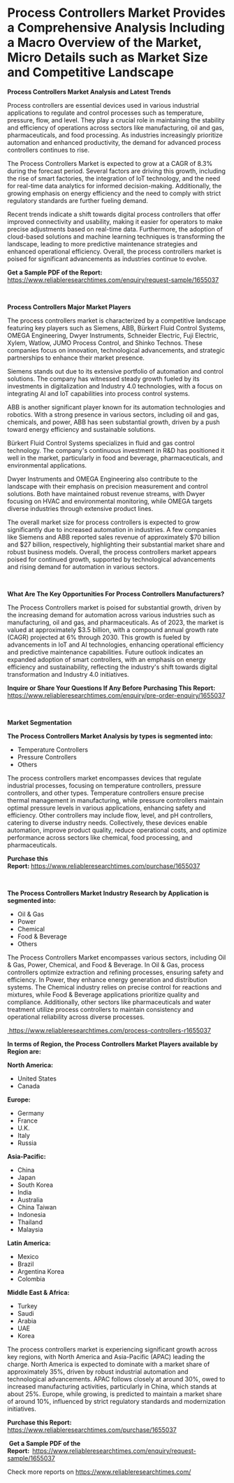 <p><h1>Process Controllers Market Provides a Comprehensive Analysis Including a Macro Overview of the Market, Micro Details such as Market Size and Competitive Landscape</h1></p><p><strong>Process Controllers Market Analysis and Latest Trends</strong></p>
<p><p>Process controllers are essential devices used in various industrial applications to regulate and control processes such as temperature, pressure, flow, and level. They play a crucial role in maintaining the stability and efficiency of operations across sectors like manufacturing, oil and gas, pharmaceuticals, and food processing. As industries increasingly prioritize automation and enhanced productivity, the demand for advanced process controllers continues to rise.</p><p>The Process Controllers Market is expected to grow at a CAGR of 8.3% during the forecast period. Several factors are driving this growth, including the rise of smart factories, the integration of IoT technology, and the need for real-time data analytics for informed decision-making. Additionally, the growing emphasis on energy efficiency and the need to comply with strict regulatory standards are further fueling demand. </p><p>Recent trends indicate a shift towards digital process controllers that offer improved connectivity and usability, making it easier for operators to make precise adjustments based on real-time data. Furthermore, the adoption of cloud-based solutions and machine learning techniques is transforming the landscape, leading to more predictive maintenance strategies and enhanced operational efficiency. Overall, the process controllers market is poised for significant advancements as industries continue to evolve.</p></p>
<p><strong>Get a Sample PDF of the Report:&nbsp;</strong> <a href="https://www.reliableresearchtimes.com/enquiry/request-sample/1655037?utm_campaign=2792&utm_medium=2&utm_source=Github&utm_content=ia&utm_term=07032025&utm_id=process-controllers">https://www.reliableresearchtimes.com/enquiry/request-sample/1655037</a></p>
<p>&nbsp;</p>
<p><strong>Process Controllers Major Market Players</strong></p>
<p><p>The process controllers market is characterized by a competitive landscape featuring key players such as Siemens, ABB, Bürkert Fluid Control Systems, OMEGA Engineering, Dwyer Instruments, Schneider Electric, Fuji Electric, Xylem, Watlow, JUMO Process Control, and Shinko Technos. These companies focus on innovation, technological advancements, and strategic partnerships to enhance their market presence.</p><p>Siemens stands out due to its extensive portfolio of automation and control solutions. The company has witnessed steady growth fueled by its investments in digitalization and Industry 4.0 technologies, with a focus on integrating AI and IoT capabilities into process control systems.</p><p>ABB is another significant player known for its automation technologies and robotics. With a strong presence in various sectors, including oil and gas, chemicals, and power, ABB has seen substantial growth, driven by a push toward energy efficiency and sustainable solutions.</p><p>Bürkert Fluid Control Systems specializes in fluid and gas control technology. The company's continuous investment in R&D has positioned it well in the market, particularly in food and beverage, pharmaceuticals, and environmental applications.</p><p>Dwyer Instruments and OMEGA Engineering also contribute to the landscape with their emphasis on precision measurement and control solutions. Both have maintained robust revenue streams, with Dwyer focusing on HVAC and environmental monitoring, while OMEGA targets diverse industries through extensive product lines.</p><p>The overall market size for process controllers is expected to grow significantly due to increased automation in industries. A few companies like Siemens and ABB reported sales revenue of approximately $70 billion and $27 billion, respectively, highlighting their substantial market share and robust business models. Overall, the process controllers market appears poised for continued growth, supported by technological advancements and rising demand for automation in various sectors.</p></p>
<p>&nbsp;</p>
<p><strong>What Are The Key Opportunities For Process Controllers Manufacturers?</strong></p>
<p><p>The Process Controllers market is poised for substantial growth, driven by the increasing demand for automation across various industries such as manufacturing, oil and gas, and pharmaceuticals. As of 2023, the market is valued at approximately $3.5 billion, with a compound annual growth rate (CAGR) projected at 6% through 2030. This growth is fueled by advancements in IoT and AI technologies, enhancing operational efficiency and predictive maintenance capabilities. Future outlook indicates an expanded adoption of smart controllers, with an emphasis on energy efficiency and sustainability, reflecting the industry's shift towards digital transformation and Industry 4.0 initiatives.</p></p>
<p><strong>Inquire or Share Your Questions If Any Before Purchasing This Report:</strong> <a href="https://www.reliableresearchtimes.com/enquiry/pre-order-enquiry/1655037?utm_campaign=2792&utm_medium=2&utm_source=Github&utm_content=ia&utm_term=07032025&utm_id=process-controllers">https://www.reliableresearchtimes.com/enquiry/pre-order-enquiry/1655037</a></p>
<p>&nbsp;</p>
<p><strong>Market Segmentation</strong></p>
<p><strong>The Process Controllers Market Analysis by types is segmented into:</strong></p>
<p><ul><li>Temperature Controllers</li><li>Pressure Controllers</li><li>Others</li></ul></p>
<p><p>The process controllers market encompasses devices that regulate industrial processes, focusing on temperature controllers, pressure controllers, and other types. Temperature controllers ensure precise thermal management in manufacturing, while pressure controllers maintain optimal pressure levels in various applications, enhancing safety and efficiency. Other controllers may include flow, level, and pH controllers, catering to diverse industry needs. Collectively, these devices enable automation, improve product quality, reduce operational costs, and optimize performance across sectors like chemical, food processing, and pharmaceuticals.</p></p>
<p><strong>Purchase this Report:&nbsp;</strong><a href="https://www.reliableresearchtimes.com/purchase/1655037?utm_campaign=2792&utm_medium=2&utm_source=Github&utm_content=ia&utm_term=07032025&utm_id=process-controllers">https://www.reliableresearchtimes.com/purchase/1655037</a></p>
<p>&nbsp;</p>
<p><strong>The Process Controllers Market Industry Research by Application is segmented into:</strong></p>
<p><ul><li>Oil & Gas</li><li>Power</li><li>Chemical</li><li>Food & Beverage</li><li>Others</li></ul></p>
<p><p>The Process Controllers Market encompasses various sectors, including Oil & Gas, Power, Chemical, and Food & Beverage. In Oil & Gas, process controllers optimize extraction and refining processes, ensuring safety and efficiency. In Power, they enhance energy generation and distribution systems. The Chemical industry relies on precise control for reactions and mixtures, while Food & Beverage applications prioritize quality and compliance. Additionally, other sectors like pharmaceuticals and water treatment utilize process controllers to maintain consistency and operational reliability across diverse processes.</p></p>
<p><a href="https://www.reliableresearchtimes.com/process-controllers-r1655037?utm_campaign=2792&utm_medium=2&utm_source=Github&utm_content=ia&utm_term=07032025&utm_id=process-controllers">&nbsp;https://www.reliableresearchtimes.com/process-controllers-r1655037</a></p>
<p><strong>In terms of Region, the Process Controllers Market Players available by Region are:</strong></p>
<p>
    <p> <strong> North America: </strong>
        <ul>
            <li>United States</li>
            <li>Canada</li>
        </ul>
        </p> 
    <p> <strong> Europe: </strong>
        <ul>
            <li>Germany</li>
            <li>France</li>
            <li>U.K.</li>
            <li>Italy</li>
            <li>Russia</li>
        </ul>
        </p> 
    <p> <strong> Asia-Pacific: </strong>
        <ul>
            <li>China</li>
            <li>Japan</li>
            <li>South Korea</li>
            <li>India</li>
            <li>Australia</li>
            <li>China Taiwan</li>
            <li>Indonesia</li>
            <li>Thailand</li>
            <li>Malaysia</li>
        </ul>
        </p> 
    <p> <strong> Latin America: </strong>
        <ul>
            <li>Mexico</li>
            <li>Brazil</li>
            <li>Argentina Korea</li>
            <li>Colombia</li>
        </ul>
        </p> 
    <p> <strong> Middle East & Africa: </strong>
        <ul>
            <li>Turkey</li>
            <li>Saudi</li>
            <li>Arabia</li>
            <li>UAE</li>
            <li>Korea</li>
        </ul>
    </p>
    </p>
<p><p>The process controllers market is experiencing significant growth across key regions, with North America and Asia-Pacific (APAC) leading the charge. North America is expected to dominate with a market share of approximately 35%, driven by robust industrial automation and technological advancements. APAC follows closely at around 30%, owed to increased manufacturing activities, particularly in China, which stands at about 25%. Europe, while growing, is predicted to maintain a market share of around 10%, influenced by strict regulatory standards and modernization initiatives.</p></p>
<p><strong>Purchase this Report: </strong><a href="https://www.reliableresearchtimes.com/purchase/1655037?utm_campaign=2792&utm_medium=2&utm_source=Github&utm_content=ia&utm_term=07032025&utm_id=process-controllers">https://www.reliableresearchtimes.com/purchase/1655037</a></p>
<p>&nbsp;<strong>Get a Sample PDF of the Report:&nbsp;&nbsp;</strong><a href="https://www.reliableresearchtimes.com/enquiry/request-sample/1655037?utm_campaign=2792&utm_medium=2&utm_source=Github&utm_content=ia&utm_term=07032025&utm_id=process-controllers">https://www.reliableresearchtimes.com/enquiry/request-sample/1655037</a></p>
<p><strong></strong></p>
<p>Check more reports on <a href="https://www.reliableresearchtimes.com/?utm_campaign=2792&utm_medium=2&utm_source=Github&utm_content=ia&utm_term=07032025&utm_id=process-controllers">https://www.reliableresearchtimes.com/</a></p>
